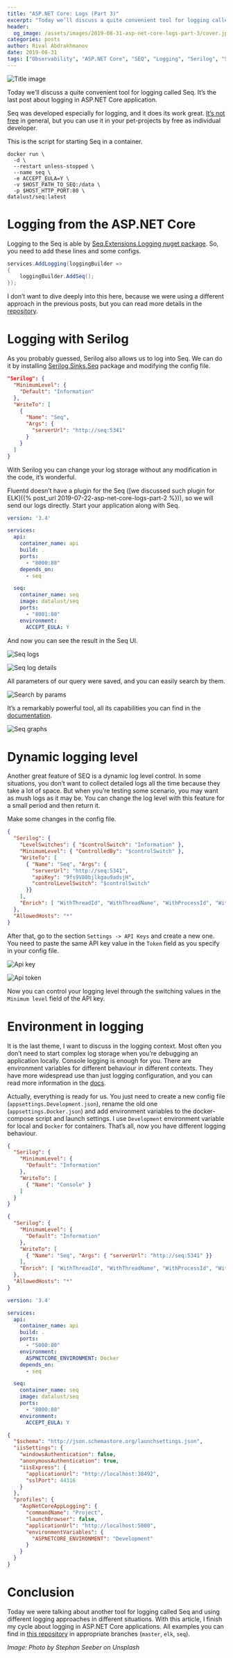 ```yaml
---
title: "ASP.NET Core: Logs (Part 3)"
excerpt: "Today we’ll discuss a quite convenient tool for logging called Seq. It’s the last post about logging in ASP.NET Core application."
header:
  og_image: /assets/images/2019-08-31-asp-net-core-logs-part-3/cover.jpg
categories: posts
author: Rival Abdrakhmanov
date: 2019-08-31
tags: ["Observability", "ASP.NET Core", "SEQ", "Logging", "Serilog", "Structured Logging"]
---
```


![Title image](/assets/images/2019-08-31-asp-net-core-logs-part-3/cover.jpg)

Today we’ll discuss a quite convenient tool for logging called Seq. It’s the last post about logging in ASP.NET Core application.

Seq was developed especially for logging, and it does its work great. [It’s not free](https://datalust.co/pricing) in general, but you can use it in your pet-projects by free as individual developer.

This is the script for starting Seq in a container.

```
docker run \
  -d \
  --restart unless-stopped \
  --name seq \
  -e ACCEPT_EULA=Y \
  -v $HOST_PATH_TO_SEQ:/data \
  -p $HOST_HTTP_PORT:80 \
datalust/seq:latest
```

# Logging from the ASP.NET Core
Logging to the Seq is able by [Seq.Extensions.Logging nuget package](https://github.com/datalust/seq-extensions-logging). So, you need to add these lines and some configs.

```csharp
services.AddLogging(loggingBuilder =>
{
    loggingBuilder.AddSeq();
});
```

I don’t want to dive deeply into this here, because we were using a different approach in the previous posts, but you can read more details in the [repository](https://github.com/datalust/seq-extensions-logging).

# Logging with Serilog
As you probably guessed, Serilog also allows us to log into Seq. We can do it by installing [Serilog.Sinks.Seq](https://github.com/serilog/serilog-sinks-seq) package and modifying the config file.

```json
"Serilog": {
  "MinimumLevel": {
    "Default": "Information"
  },
  "WriteTo": [
    {
      "Name": "Seq",
      "Args": {
        "serverUrl": "http://seq:5341"
      }
    }
  ]
}
```

With Serilog you can change your log storage without any modification in the code, it’s wonderful.

Fluentd doesn’t have a plugin for the Seq ([we discussed such plugin for ELK]({% post_url 2019-07-22-asp-net-core-logs-part-2 %})), so we will send our logs directly. Start your application along with Seq.

```yaml
version: '3.4'

services:
  api:
    container_name: api
    build: .
    ports:
      - "8000:80"
    depends_on:
      - seq

  seq:
    container_name: seq
    image: datalust/seq
    ports:
      - "8001:80"
    environment:
      ACCEPT_EULA: Y
```

And now you can see the result in the Seq UI.

![Seq logs](/assets/images/2019-08-31-asp-net-core-logs-part-3/seq-logs.png)

![Seq log details](/assets/images/2019-08-31-asp-net-core-logs-part-3/seq-log-details.png)

All parameters of our query were saved, and you can easily search by them.

![Search by params](/assets/images/2019-08-31-asp-net-core-logs-part-3/params-search.png)

It’s a remarkably powerful tool, all its capabilities you can find in the [documentation](https://docs.datalust.co/docs).

![Seq graphs](/assets/images/2019-08-31-asp-net-core-logs-part-3/seq-graphs.png)

# Dynamic logging level
Another great feature of SEQ is a dynamic log level control. In some situations, you don’t want to collect detailed logs all the time because they take a lot of space. But when you’re testing some scenario, you may want as mush logs as it may be. You can change the log level with this feature for a small period and then return it.

Make some changes in the config file.

```json
{
  "Serilog": {
    "LevelSwitches": { "$controlSwitch": "Information" },
    "MinimumLevel": { "ControlledBy": "$controlSwitch" },
    "WriteTo": [
      { "Name": "Seq", "Args": { 
        "serverUrl": "http://seq:5341",
        "apiKey": "9fs9V80bjlkgau9adsjH",
        "controlLevelSwitch": "$controlSwitch"
      }}
    ],
    "Enrich": [ "WithThreadId", "WithThreadName", "WithProcessId", "WithProcessName", "WithMachineName", "WithEnvironmentUserName", "WithExceptionDetails" ]
  },
  "AllowedHosts": "*"
}
```

After that, go to the section `Settings -> API Keys` and create a new one. You need to paste the same API key value in the `Token` field as you specify in your config file.

![Api key](/assets/images/2019-08-31-asp-net-core-logs-part-3/api-key.png)

![Api token](/assets/images/2019-08-31-asp-net-core-logs-part-3/api-token.png)

Now you can control your logging level through the switching values in the `Minimum level` field of the API key.

# Environment in logging
It is the last theme, I want to discuss in the logging context. Most often you don’t need to start complex log storage when you’re debugging an application locally. Console logging is enough for you. There are environment variables for different behaviour in different contexts. They have more widespread use than just logging configuration, and you can read more information in the [docs](https://docs.microsoft.com/en-us/aspnet/core/fundamentals/environments?view=aspnetcore-2.2).

Actually, everything is ready for us. You just need to create a new config file (`appsettings.Development.json`), rename the old one (`appsettings.Docker.json`) and add environment variables to the docker-compose script and launch settings. I use `Development` environment variable for local and `Docker` for containers. That’s all, now you have different logging behaviour.

```json
{
  "Serilog": {
    "MinimumLevel": {
      "Default": "Information"
    },
    "WriteTo": [
      { "Name": "Console" }
    ]
  }
}
```

```json
{
  "Serilog": {
    "MinimumLevel": {
      "Default": "Information"
    },
    "WriteTo": [
      { "Name": "Seq", "Args": { "serverUrl": "http://seq:5341" }}
    ],
    "Enrich": [ "WithThreadId", "WithThreadName", "WithProcessId", "WithProcessName", "WithMachineName", "WithEnvironmentUserName", "WithExceptionDetails" ]
  },
  "AllowedHosts": "*"
}
```

```yaml
version: '3.4'

services:
  api:
    container_name: api
    build: .
    ports:
      - "5000:80"
    environment:
      ASPNETCORE_ENVIRONMENT: Docker
    depends_on:
      - seq

  seq:
    container_name: seq
    image: datalust/seq
    ports:
      - "8000:80"
    environment:
      ACCEPT_EULA: Y
```

```json
{
  "$schema": "http://json.schemastore.org/launchsettings.json",
  "iisSettings": {
    "windowsAuthentication": false, 
    "anonymousAuthentication": true, 
    "iisExpress": {
      "applicationUrl": "http://localhost:38492",
      "sslPort": 44316
    }
  },
  "profiles": {
    "AspNetCoreAppLogging": {
      "commandName": "Project",
      "launchBrowser": false,
      "applicationUrl": "http://localhost:5000",
      "environmentVariables": {
        "ASPNETCORE_ENVIRONMENT": "Development"
      }
    }
  }
}
```

# Conclusion

Today we were talking about another tool for logging called Seq and using different logging approaches in different situations. With this article, I finish my cycle about logging in ASP.NET Core applications. All examples you can find in [this repository](https://github.com/rafaelldi/AspNetCoreAppLogging) in appropriate branches (`master`, `elk`, `seq`).

*Image: Photo by Stephan Seeber on Unsplash*